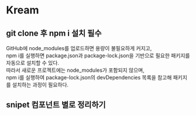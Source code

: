 # Kream
## git clone 후 npm i 설치 필수
GitHub에 node_modules를 업로드하면 용량이 불필요하게 커지고,  
npm i를 실행하면 package.json과 package-lock.json을 기반으로 필요한 패키지를 자동으로 설치할 수 있다.  
따라서 새로운 프로젝트에는 node_modules가 포함되지 않으며,  
npm i를 실행하여 package-lock.json의 devDependencies 목록을 참고해 패키지를 설치하는 과정이 필요하다.  

## snipet 컴포넌트 별로 정리하기
